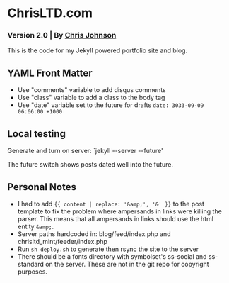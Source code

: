 # ChrisLTD.com
### Version 2.0 | By [Chris Johnson](http://chrisltd.com)

This is the code for my Jekyll powered portfolio site and blog.

## YAML Front Matter
* Use "comments" variable to add disqus comments
* Use "class" variable to add a class to the body tag
* Use "date" variable set to the future for drafts `date: 3033-09-09 06:66:00 +1000`

## Local testing
Generate and turn on server: `jekyll --server --future'

The future switch shows posts dated well into the future.

## Personal Notes
* I had to add `{{ content | replace: '&amp;', '&' }}` to the post template to fix the problem where ampersands in links were killing the parser. This means that all ampersands in links should use the html entity `&amp;`.
* Server paths hardcoded in: blog/feed/index.php and chrisltd_mint/feeder/index.php
* Run `sh deploy.sh` to generate then rsync the site to the server
* There should be a fonts directory with symbolset's ss-social and ss-standard on the server. These are not in the git repo for copyright purposes.